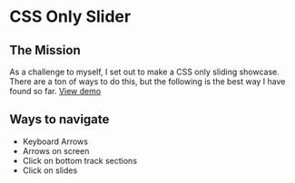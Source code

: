 # CSS Only Slider

## The Mission

As a challenge to myself, I set out to make a CSS only sliding showcase. There are a ton of ways to do this, but the following is the best way I have found so far. [View demo](http://joshuasanger.ca/libraries/css-only-slider)

## Ways to navigate
* Keyboard Arrows
* Arrows on screen
* Click on bottom track sections
* Click on slides

